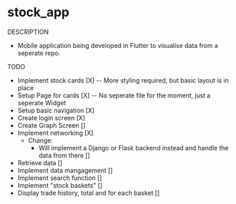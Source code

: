 # stock_app
 DESCRIPTION
 - Mobile application being developed in Flutter to visualise data from a seperate repo.
 
 TODO
 - Implement stock cards [X] -- More styling required, but basic layout is in place
 - Setup Page for cards [X] -- No seperate file for the moment, just a seperate Widget
 - Setup basic navigation [X]
 - Create login screen [X]
 - Create Graph Screen []
 - Implement networking [X]
     - Change:
        - Will implement a Django or Flask backend instead and handle the data from there []
 - Retrieve data []
 - Implement data mangagement []
 - Implement search function []
 - Implement "stock baskets" []
 - Display trade history, total and for each basket []

